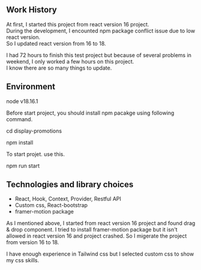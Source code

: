 ## Work History

At first, I started this project from react version 16 project.<br />
During the development, I encounted npm package conflict issue due to low react version.<br />
So I updated react version from 16 to 18.

I had 72 hours to finish this test project but because of several problems in weekend, I only worked a few hours on this project.<br />
I know there are so many things to update.

## Environment

node v18.16.1

Before start project, you should install npm pacakge using following command.<br />

cd display-promotions<br />

npm install

To start projet. use this.<br />

npm run start

## Technologies and library choices

- React, Hook, Context, Provider, Restful API
- Custom css, React-bootstrap
- framer-motion package

As I mentioned above, I started from react version 16 project and found drag & drop component.
I tried to install framer-motion package but it isn't allowed in react version 16 and project crashed.
So I migerate the project from version 16 to 18.

I have enough experience in Tailwind css but I selected custom css to show my css skills.

